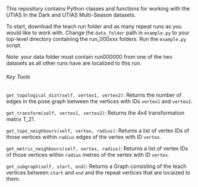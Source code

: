 This repository contains Python classes and functions for working with the UTIAS In the Dark and UTIAS Multi-Season datasets.

To start, download the teach run folder and as many repeat runs as you would like to work with.
Change the `data_folder` path in `example.py` to your top-level directory containing the run_000xxx folders.
Run the `example.py` script.

Note: your data folder must contain run000000 from one of the two datasets as all other runs have are localized to this run.

###### Key Tools 

`get_topological_dist(self, vertex1, vertex2)`: Returns the number of edges in the pose graph between the vertices with IDs `vertex1` and `vertex2`.

`get_transform(self, vertex1, vertex2)`: Returns the 4x4 transformation matrix T_21.

`get_topo_neighbours(self, vertex, radius)`: Returns a list of vertex IDs of those vertices within `radius` edges of the vertex with ID `vertex`.

`get_metric_neighbours(self, vertex, radius)`: Returns a list of vertex IDs of those vertices within `radius` metres of the vertex with ID `vertex`.

`get_subgraph(self, start, end)`: Returns a Graph consisting of the teach vertices between `start` and `end` and the repeat vertices that are locaized to them. 
